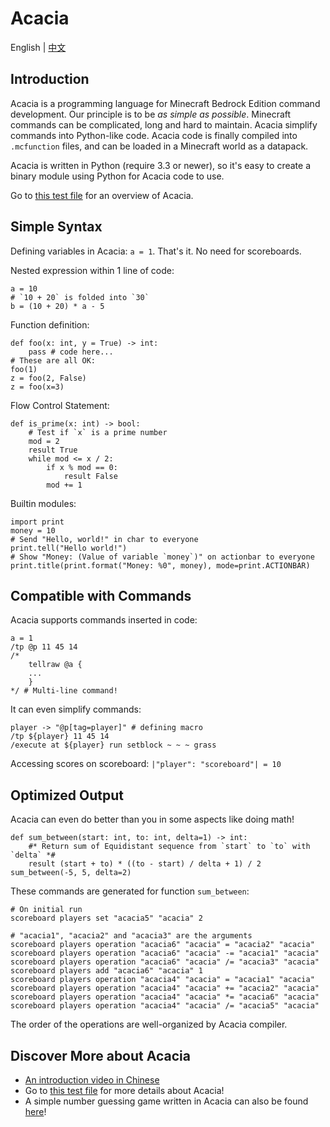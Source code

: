 # Acacia
English | [中文](README_cn.md)

## Introduction
Acacia is a programming language for Minecraft Bedrock Edition command
development. Our principle is to be *as simple as possible*. Minecraft
commands can be complicated, long and hard to maintain. Acacia simplify
commands into Python-like code. Acacia code is finally compiled into
`.mcfunction` files, and can be loaded in a Minecraft world as a datapack.

Acacia is written in Python (require 3.3 or newer), so it's easy to create
a binary module using Python for Acacia code to use.

Go to [this test file](test/brief.aca) for an overview of Acacia.

## Simple Syntax
Defining variables in Acacia: `a = 1`. That's it.
No need for scoreboards.

Nested expression within 1 line of code:
```
a = 10
# `10 + 20` is folded into `30`
b = (10 + 20) * a - 5
```

Function definition:
```
def foo(x: int, y = True) -> int:
    pass # code here...
# These are all OK:
foo(1)
z = foo(2, False)
z = foo(x=3)
```

Flow Control Statement:
```
def is_prime(x: int) -> bool:
    # Test if `x` is a prime number
    mod = 2
    result True
    while mod <= x / 2:
        if x % mod == 0:
            result False
        mod += 1
```

Builtin modules:
```
import print
money = 10
# Send "Hello, world!" in char to everyone
print.tell("Hello world!")
# Show "Money: (Value of variable `money`)" on actionbar to everyone
print.title(print.format("Money: %0", money), mode=print.ACTIONBAR)
```

## Compatible with Commands
Acacia supports commands inserted in code:
```
a = 1
/tp @p 11 45 14
/*
    tellraw @a {
    ...
    }
*/ # Multi-line command!
```

It can even simplify commands:
```
player -> "@p[tag=player]" # defining macro
/tp ${player} 11 45 14
/execute at ${player} run setblock ~ ~ ~ grass
```

Accessing scores on scoreboard: `|"player": "scoreboard"| = 10`

## Optimized Output
Acacia can even do better than you in some aspects like doing math!
```
def sum_between(start: int, to: int, delta=1) -> int:
    #* Return sum of Equidistant sequence from `start` to `to` with `delta` *#
    result (start + to) * ((to - start) / delta + 1) / 2
sum_between(-5, 5, delta=2)
```

These commands are generated for function `sum_between`:
```mcfunction
# On initial run
scoreboard players set "acacia5" "acacia" 2
```
```mcfunction
# "acacia1", "acacia2" and "acacia3" are the arguments
scoreboard players operation "acacia6" "acacia" = "acacia2" "acacia"
scoreboard players operation "acacia6" "acacia" -= "acacia1" "acacia"
scoreboard players operation "acacia6" "acacia" /= "acacia3" "acacia"
scoreboard players add "acacia6" "acacia" 1
scoreboard players operation "acacia4" "acacia" = "acacia1" "acacia"
scoreboard players operation "acacia4" "acacia" += "acacia2" "acacia"
scoreboard players operation "acacia4" "acacia" *= "acacia6" "acacia"
scoreboard players operation "acacia4" "acacia" /= "acacia5" "acacia"
```
The order of the operations are well-organized by Acacia compiler.

## Discover More about Acacia
- [An introduction video in Chinese](https://www.bilibili.com/video/BV1uR4y167w9)
- Go to [this test file](test/brief.aca) for more details about Acacia!
- A simple number guessing game written in Acacia can also be found [here](test/demo/numguess.aca)!
